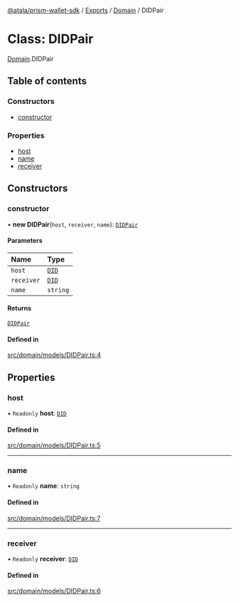 [@atala/prism-wallet-sdk](../README.md) / [Exports](../modules.md) / [Domain](../modules/Domain.md) / DIDPair

# Class: DIDPair

[Domain](../modules/Domain.md).DIDPair

## Table of contents

### Constructors

- [constructor](Domain.DIDPair.md#constructor)

### Properties

- [host](Domain.DIDPair.md#host)
- [name](Domain.DIDPair.md#name)
- [receiver](Domain.DIDPair.md#receiver)

## Constructors

### constructor

• **new DIDPair**(`host`, `receiver`, `name`): [`DIDPair`](Domain.DIDPair.md)

#### Parameters

| Name | Type |
| :------ | :------ |
| `host` | [`DID`](Domain.DID.md) |
| `receiver` | [`DID`](Domain.DID.md) |
| `name` | `string` |

#### Returns

[`DIDPair`](Domain.DIDPair.md)

#### Defined in

[src/domain/models/DIDPair.ts:4](https://github.com/hyperledger/identus-edge-agent-sdk-ts/blob/412988e74b53c977d2db02a120bdfcde11978df5/src/domain/models/DIDPair.ts#L4)

## Properties

### host

• `Readonly` **host**: [`DID`](Domain.DID.md)

#### Defined in

[src/domain/models/DIDPair.ts:5](https://github.com/hyperledger/identus-edge-agent-sdk-ts/blob/412988e74b53c977d2db02a120bdfcde11978df5/src/domain/models/DIDPair.ts#L5)

___

### name

• `Readonly` **name**: `string`

#### Defined in

[src/domain/models/DIDPair.ts:7](https://github.com/hyperledger/identus-edge-agent-sdk-ts/blob/412988e74b53c977d2db02a120bdfcde11978df5/src/domain/models/DIDPair.ts#L7)

___

### receiver

• `Readonly` **receiver**: [`DID`](Domain.DID.md)

#### Defined in

[src/domain/models/DIDPair.ts:6](https://github.com/hyperledger/identus-edge-agent-sdk-ts/blob/412988e74b53c977d2db02a120bdfcde11978df5/src/domain/models/DIDPair.ts#L6)
